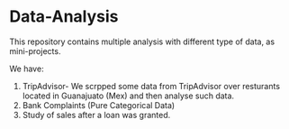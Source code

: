 # Data-Analysis

This repository contains multiple analysis with different type of data, as mini-projects. 

We have:
  1. TripAdvisor- We scrpped some data from TripAdvisor over resturants located in Guanajuato (Mex) and then analyse such data. 
  2. Bank Complaints (Pure Categorical Data) 
  3. Study of  sales after a loan was granted.
